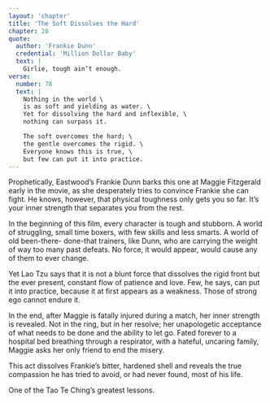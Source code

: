 ```yaml
---
layout: 'chapter'
title: 'The Soft Dissolves the Hard'
chapter: 28
quote:
  author: 'Frankie Dunn'
  credential: 'Million Dollar Baby'
  text: |
    Girlie, tough ain’t enough.
verse:
  number: 78
  text: |
    Nothing in the world \
    is as soft and yielding as water. \
    Yet for dissolving the hard and inflexible, \
    nothing can surpass it.

    The soft overcomes the hard; \
    the gentle overcomes the rigid. \
    Everyone knows this is true, \
    but few can put it into practice.
---
```


Prophetically, Eastwood’s Frankie Dunn barks this one at
Maggie Fitzgerald early in the movie,
as she desperately tries to convince Frankie she can fight.
He knows, however, that physical toughness only gets you so far.
It’s your inner strength that separates you from the rest.

In the beginning of this film, every character is tough and stubborn.
A world of struggling, small time boxers, with few skills and less smarts.
A world of old been-there- done-that trainers,
like Dunn, who are carrying the weight of way too many past defeats.
No force, it would appear, would cause any of them to ever change.

Yet Lao Tzu says that it is not a blunt force that dissolves
the rigid front but the ever present,
constant flow of patience and love.
Few, he says, can put it into practice,
because it at first appears as a weakness.
Those of strong ego cannot endure it.

In the end, after Maggie is fatally injured during a match,
her inner strength is revealed. Not in the ring, but in her resolve;
her unapologetic acceptance of what needs to be done and the ability to let go.
Fated forever to a hospital bed breathing through a respirator, with a hateful,
uncaring family, Maggie asks her only friend to end the misery.

This act dissolves Frankie’s bitter,
hardened shell and reveals the true compassion he has tried to avoid,
or had never found, most of his life.

One of the Tao Te Ching’s greatest lessons.
